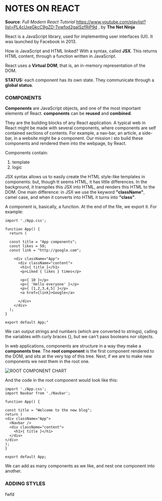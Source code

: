# NOTES ON REACT
**Source**: 
*Full Modern React Tutorial*
https://www.youtube.com/playlist?list=PL4cUxeGkcC9gZD-Tvwfod2gaISzfRiP9d
, by **The Net Ninja**

React is a JavaScript library, used for implementing user interfaces (UI). It was launched by Facebook in 2013.

How is JavaScript and HTML linked? With a syntax, called **JSX**. This returns HTML content, through a function written in JavaScript.

React uses a **Virtual DOM**, that is, an in-memory representation of the DOM.

**STATUS:** each component has its own state. They communicate through a **global status**.

### **COMPONENTS**

**Components** are JavaScript objects, and one of the most important elements of React. **components** can be **reused** and **combined**.

They are the building blocks of any React application. A typical web in React might be made with several components, where components are self contained sections of contents. For example, a nav-bar, an article, a side-bar, in a website might be a component. Our mission i sto build these components and rendered them into the webpage, by React. 

Components contain: 
1) template 
2) logic

JSX syntax allows us to easily create the HTML style-like templates in components: but, though tt seems HTML, it has little differences. In the background, it transpiles this JSX into HTML, and renders this HTML to the DOM. 
One main difference: in JSX we use the keyword **"className"**, camel case, and when it converts into HTML it turns into **"class"**.

A component is, basically, a function. At the end of the file, we export it. For example:

    import './App.css';
    
    function App() {
      return (
      
      const title = "App components";
      const likes = 50;
      const link = "http://google.com";
      
        <div className="App">
          <div className="content">
           <h1>{ title }</h1>
           <p>Liked { likes } times</p>
           
           <p>{ 10 }</p>
           <p>{ 'Hello everyone' }</p>
           <p>{ [1,2,3,4,5] }</p>
           <a href={link}>Google</a>
                 
          </div>
        </div>
      );
    }
    
    export default App;"

We can output strings and numbers (which are converted to strings), calling the variables with curly braces {}, but we can't pass booleans nor objects.

In web applications, components are structure in a way they make a **components tree**. The **root component** is the first component rendered to the DOM, and sits at the very top of this tree. Next, if we are to make new components we nest them in the root one.

![ROOT COMPONENT CHART](https://user-images.githubusercontent.com/92860255/215748109-9ef43e75-e8ac-4f9d-a6d1-d47b252a3469.png)

And the code in the root component would look like this:

    import './App.css';
    import Navbar from './Navbar';
    
    function App() {
    
    const title = "Welcome to the new blog";
    return (
    <div className="App">
      <Navbar />
      <div className="content">
        <h1>{ title }</h1>
      </div>
    </div>
    );
    }
    
    export default App;
 
 We can add as many components as we like, and nest one component into another. 
 
 ### **ADDING STYLES**
 
 fwfd
